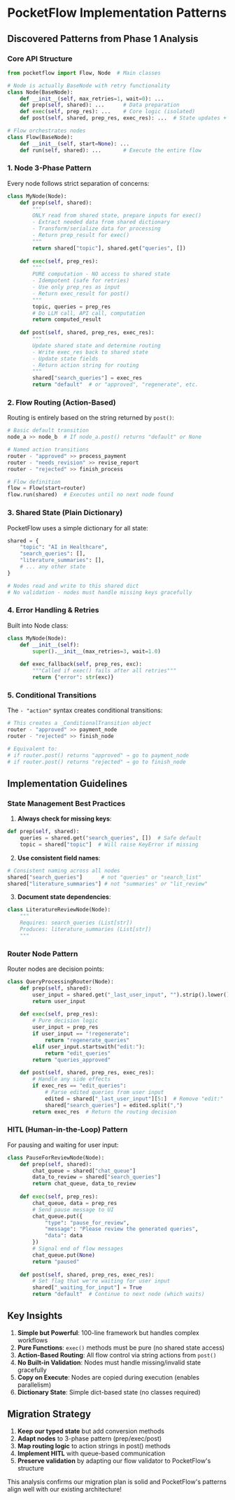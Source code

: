 # PocketFlow Implementation Patterns

## Discovered Patterns from Phase 1 Analysis

### **Core API Structure**

```python
from pocketflow import Flow, Node  # Main classes

# Node is actually BaseNode with retry functionality
class Node(BaseNode):
    def __init__(self, max_retries=1, wait=0): ...
    def prep(self, shared): ...      # Data preparation
    def exec(self, prep_res): ...    # Core logic (isolated)
    def post(self, shared, prep_res, exec_res): ...  # State updates + routing

# Flow orchestrates nodes
class Flow(BaseNode):
    def __init__(self, start=None): ...
    def run(self, shared): ...       # Execute the entire flow
```

### **1. Node 3-Phase Pattern**

Every node follows strict separation of concerns:

```python
class MyNode(Node):
    def prep(self, shared):
        """
        ONLY read from shared state, prepare inputs for exec()
        - Extract needed data from shared dictionary
        - Transform/serialize data for processing
        - Return prep_result for exec()
        """
        return shared["topic"], shared.get("queries", [])
    
    def exec(self, prep_res):
        """
        PURE computation - NO access to shared state
        - Idempotent (safe for retries)
        - Use only prep_res as input
        - Return exec_result for post()
        """
        topic, queries = prep_res
        # Do LLM call, API call, computation
        return computed_result
    
    def post(self, shared, prep_res, exec_res):
        """
        Update shared state and determine routing
        - Write exec_res back to shared state
        - Update state fields
        - Return action string for routing
        """
        shared["search_queries"] = exec_res
        return "default"  # or "approved", "regenerate", etc.
```

### **2. Flow Routing (Action-Based)**

Routing is entirely based on the string returned by `post()`:

```python
# Basic default transition
node_a >> node_b  # If node_a.post() returns "default" or None

# Named action transitions  
router - "approved" >> process_payment
router - "needs_revision" >> revise_report
router - "rejected" >> finish_process

# Flow definition
flow = Flow(start=router)
flow.run(shared)  # Executes until no next node found
```

### **3. Shared State (Plain Dictionary)**

PocketFlow uses a simple dictionary for all state:

```python
shared = {
    "topic": "AI in Healthcare", 
    "search_queries": [],
    "literature_summaries": [],
    # ... any other state
}

# Nodes read and write to this shared dict
# No validation - nodes must handle missing keys gracefully
```

### **4. Error Handling & Retries**

Built into Node class:

```python
class MyNode(Node):
    def __init__(self):
        super().__init__(max_retries=3, wait=1.0)
    
    def exec_fallback(self, prep_res, exc):
        """Called if exec() fails after all retries"""
        return {"error": str(exc)}
```

### **5. Conditional Transitions**

The `- "action"` syntax creates conditional transitions:

```python
# This creates a _ConditionalTransition object
router - "approved" >> payment_node
router - "rejected" >> finish_node

# Equivalent to:
# if router.post() returns "approved" → go to payment_node
# if router.post() returns "rejected" → go to finish_node
```

## **Implementation Guidelines**

### **State Management Best Practices**

1. **Always check for missing keys**:
```python
def prep(self, shared):
    queries = shared.get("search_queries", [])  # Safe default
    topic = shared["topic"]  # Will raise KeyError if missing
```

2. **Use consistent field names**:
```python
# Consistent naming across all nodes
shared["search_queries"]      # not "queries" or "search_list"
shared["literature_summaries"] # not "summaries" or "lit_review"
```

3. **Document state dependencies**:
```python
class LiteratureReviewNode(Node):
    """
    Requires: search_queries (List[str])
    Produces: literature_summaries (List[str])
    """
```

### **Router Node Pattern**

Router nodes are decision points:

```python
class QueryProcessingRouter(Node):
    def prep(self, shared):
        user_input = shared.get("_last_user_input", "").strip().lower()
        return user_input
    
    def exec(self, prep_res):
        # Pure decision logic
        user_input = prep_res
        if user_input == "!regenerate":
            return "regenerate_queries"
        elif user_input.startswith("edit:"):
            return "edit_queries"  
        return "queries_approved"
    
    def post(self, shared, prep_res, exec_res):
        # Handle any side effects
        if exec_res == "edit_queries":
            # Parse edited queries from user input
            edited = shared["_last_user_input"][5:]  # Remove "edit:"
            shared["search_queries"] = edited.split(",")
        return exec_res  # Return the routing decision
```

### **HITL (Human-in-the-Loop) Pattern**

For pausing and waiting for user input:

```python
class PauseForReviewNode(Node):
    def prep(self, shared):
        chat_queue = shared["chat_queue"]
        data_to_review = shared["search_queries"]
        return chat_queue, data_to_review
    
    def exec(self, prep_res):
        chat_queue, data = prep_res
        # Send pause message to UI
        chat_queue.put({
            "type": "pause_for_review",
            "message": "Please review the generated queries",
            "data": data
        })
        # Signal end of flow messages
        chat_queue.put(None)
        return "paused"
    
    def post(self, shared, prep_res, exec_res):
        # Set flag that we're waiting for user input
        shared["_waiting_for_input"] = True
        return "default"  # Continue to next node (which waits)
```

## **Key Insights**

1. **Simple but Powerful**: 100-line framework but handles complex workflows
2. **Pure Functions**: `exec()` methods must be pure (no shared state access)
3. **Action-Based Routing**: All flow control via string actions from `post()`
4. **No Built-in Validation**: Nodes must handle missing/invalid state gracefully
5. **Copy on Execute**: Nodes are copied during execution (enables parallelism)
6. **Dictionary State**: Simple dict-based state (no classes required)

## **Migration Strategy**

1. **Keep our typed state** but add conversion methods
2. **Adapt nodes** to 3-phase pattern (prep/exec/post)
3. **Map routing logic** to action strings in post() methods
4. **Implement HITL** with queue-based communication
5. **Preserve validation** by adapting our flow validator to PocketFlow's structure

This analysis confirms our migration plan is solid and PocketFlow's patterns align well with our existing architecture! 